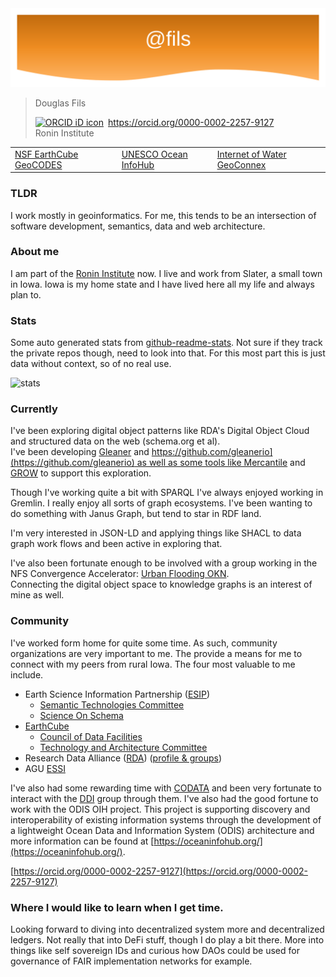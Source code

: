 <img src="https://raw.githubusercontent.com/fils/fils/master/images/banner.svg" alt="Banner image">

> Douglas Fils
> <div itemscope itemtype="https://schema.org/Person"><a itemprop="sameAs" content="https://orcid.org/0000-0002-2257-9127" href="https://orcid.org/0000-0002-2257-9127" target="orcid.widget" rel="me noopener noreferrer" style="vertical-align:top;"><img src="https://orcid.org/sites/default/files/images/orcid_16x16.png" style="width:1em;margin-right:.5em;" alt="ORCID iD icon">https://orcid.org/0000-0002-2257-9127</a></div>
> Ronin Institute

<table>
<tr>
<td>
<a href="https://geocodes.earthcube.org/">NSF EarthCube GeoCODES</a>
</td>
<td>
<a href="https://oceaninfohub.org/">UNESCO Ocean InfoHub</a>
</td>
<td>
<a href="https://internetofwater.org/geoconnex/">Internet of Water GeoConnex</a>
</td>
</tr>
</table>



### TLDR

I work mostly in geoinformatics.  For me, this tends to be an  intersection of 
software development, semantics, data  and web architecture. 

### About me

I am part of the [Ronin Institute](https://ronininstitute.org/about/) now.
I live and work from Slater, a small town in Iowa.   Iowa is my
home state and I have lived here all my life and always plan to.

### Stats

Some auto generated stats from [github-readme-stats](https://github.com/anuraghazra/github-readme-stats).  Not sure if they 
track the private repos though, need to look into that.
For this most part this is just data without context, so of no real use.

![stats](https://github-readme-stats.vercel.app/api?username=fils&show_icons=true&theme=buefy&hide_rank=true)


### Currently

I've been exploring digital object patterns like 
RDA's Digital Object Cloud and structured data on the web (schema.org et al).   
I've been developing [Gleaner](https://gleaner.io/) and
[https://github.com/gleanerio](https://github.com/gleanerio) as well as some
tools like Mercantile](https://github.com/earthcubearchitecture-project418/mercantile)
and [GROW](https://github.com/fils/goobjectweb) to support this exploration.  

Though I've working quite a bit with SPARQL I've always enjoyed working in Gremlin.
I really enjoy all sorts of graph ecosystems.  I've been wanting to do something with
Janus Graph, but tend to star in RDF land.

I'm very interested in JSON-LD and applying things like SHACL to data graph work 
flows and been active in exploring that.   

I've also been fortunate enough to be involved with a group working in 
the NFS Convergence Accelerator:
[Urban Flooding OKN](https://www.nsf.gov/od/oia/convergence-accelerator/Award%20Listings/track-a.jsp).  
Connecting the digital object space to knowledge graphs is an interest of mine as well.  

### Community

I've worked form home for quite some time.   As such, community organizations are
very important to me. The provide a means for me to connect with my peers from 
rural Iowa.  The four most valuable to me include.

* Earth Science Information Partnership ([ESIP](https://www.esipfed.org/))
    * [Semantic Technologies Committee](http://wiki.esipfed.org/index.php/Semantic_Technologies)
    * [Science On Schema](https://github.com/ESIPFed/science-on-schema.org)
* [EarthCube](https://www.earthcube.org/)
    * [Council of Data Facilities](https://www.earthcube.org/group/council-data-facilities)
    * [Technology and Architecture Committee](https://www.earthcube.org/group/technology-architecture-committee)
* Research Data Alliance ([RDA](https://www.rd-alliance.org/)) ([profile & groups](https://www.rd-alliance.org/users/fils))
* AGU [ESSI](https://connect.agu.org/essi/home)

I've also had some rewarding time with [CODATA](https://codata.org/) and been very fortunate to interact with the 
[DDI](https://ddialliance.org/) group through them.  I've also had the good fortune to work with the ODIS OIH 
project.  This project is  supporting discovery and interoperability of existing information systems through the 
development of a lightweight Ocean Data and Information System (ODIS) architecture and more information 
can be found at [https://oceaninfohub.org/](https://oceaninfohub.org/).

[https://orcid.org/0000-0002-2257-9127](https://orcid.org/0000-0002-2257-9127)

### Where I would like to learn when I get time.

Looking forward to diving into decentralized system more and decentralized ledgers.
Not really that into DeFi stuff, though I do play a bit there.  More into things like
self sovereign IDs and curious how DAOs could be used for governance of
FAIR implementation networks for example.

